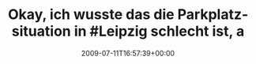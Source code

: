 ---
retweeted: false
source: <a href="http://twitter.com" rel="nofollow">Twitter Web Client</a>
entities:
  hashtags:
  - text: Leipzig
    indices:
    - '47'
    - '55'
  symbols: []
  user_mentions: []
  urls: []
display_text_range:
- '0'
- '104'
favorite_count: '0'
id_str: '2585836910'
truncated: false
retweet_count: '0'
id: '2585836910'
created_at: Sat Jul 11 16:57:39 +0000 2009
favorited: false
full_text: 'Okay, ich wusste das die Parkplatzsituation in #Leipzig schlecht ist,
  aber das da: http://bit.ly/l4hT7 ?'
lang: de
tags:
- Leipzig
- pesos/twitter
date: '2009-07-11T16:57:39+00:00'
src: https://twitter.com/bascht/status/2585836910
original_url: https://twitter.com/bascht/status/2585836910
type: twitter_tweet
text: 'Okay, ich wusste das die Parkplatzsituation in #Leipzig schlecht ist, aber
  das da: http://bit.ly/l4hT7 ?'
title: 'Okay, ich wusste das die Parkplatzsituation in #Leipzig schlecht ist, a'

---